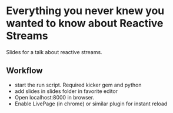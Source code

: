 # Everything you never knew you wanted to know about Reactive Streams

Slides for a talk about reactive streams. 

## Workflow
 - start the run script. Required kicker gem and python
 - add slides in slides folder in favorite editor
 - Open localhost:8000 in browser. 
 - Enable LivePage (in chrome) or similar plugin for instant reload